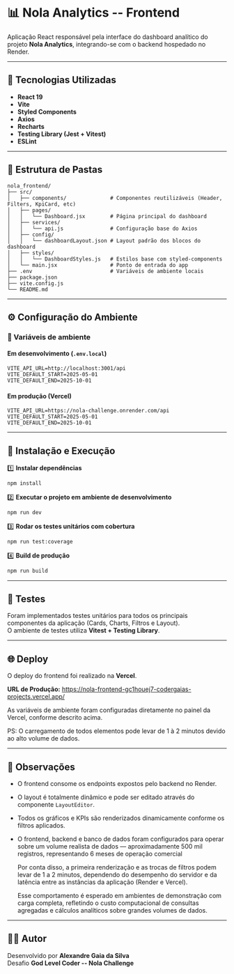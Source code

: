 # 📊 Nola Analytics -- Frontend

Aplicação React responsável pela interface do dashboard analítico do
projeto **Nola Analytics**, integrando-se com o backend hospedado no
Render.

---

## 🚀 Tecnologias Utilizadas

- **React 19**
- **Vite**
- **Styled Components**
- **Axios**
- **Recharts**
- **Testing Library (Jest + Vitest)**
- **ESLint**

---

## 📁 Estrutura de Pastas

    nola_frontend/
    ├── src/
    │   ├── components/              # Componentes reutilizáveis (Header, Filters, KpiCard, etc)
    │   ├── pages/
    │   │   └── Dashboard.jsx        # Página principal do dashboard
    │   ├── services/
    │   │   └── api.js               # Configuração base do Axios
    │   ├── config/
    │   │   └── dashboardLayout.json # Layout padrão dos blocos do dashboard
    │   ├── styles/
    │   │   └── DashboardStyles.js   # Estilos base com styled-components
    │   └── main.jsx                 # Ponto de entrada do app
    ├── .env                         # Variáveis de ambiente locais
    ├── package.json
    ├── vite.config.js
    └── README.md

---

## ⚙️ Configuração do Ambiente

### 🧩 Variáveis de ambiente

#### Em desenvolvimento (`.env.local`)

```env
VITE_API_URL=http://localhost:3001/api
VITE_DEFAULT_START=2025-05-01
VITE_DEFAULT_END=2025-10-01
```

#### Em produção (Vercel)

```env
VITE_API_URL=https://nola-challenge.onrender.com/api
VITE_DEFAULT_START=2025-05-01
VITE_DEFAULT_END=2025-10-01
```

---

## 🧱 Instalação e Execução

1️⃣ **Instalar dependências**

```bash
npm install
```

2️⃣ **Executar o projeto em ambiente de desenvolvimento**

```bash
npm run dev
```

3️⃣ **Rodar os testes unitários com cobertura**

```bash
npm run test:coverage
```

4️⃣ **Build de produção**

```bash
npm run build
```

---

## 🧪 Testes

Foram implementados testes unitários para todos os principais
componentes da aplicação (Cards, Charts, Filtros e Layout).\
O ambiente de testes utiliza **Vitest + Testing Library**.

---

## 🌐 Deploy

O deploy do frontend foi realizado na **Vercel**.

**URL de Produção:** <https://nola-frontend-gc1houej7-codergaias-projects.vercel.app/>

As variáveis de ambiente foram configuradas diretamente no painel da
Vercel, conforme descrito acima.

PS: O carregamento de todos elementos pode levar de 1 à 2 minutos devido ao alto volume de dados.

---

## 🧭 Observações

- O frontend consome os endpoints expostos pelo backend no Render.
- O layout é totalmente dinâmico e pode ser editado através do
  componente `LayoutEditor`.
- Todos os gráficos e KPIs são renderizados dinamicamente conforme os
  filtros aplicados.
- O frontend, backend e banco de dados foram configurados para operar sobre um volume realista de dados — aproximadamente 500 mil registros, representando 6 meses de operação comercial

  Por conta disso, a primeira renderização e as trocas de filtros podem levar de 1 a 2 minutos, dependendo do desempenho do servidor e da latência entre as instâncias da aplicação (Render e Vercel).

  Esse comportamento é esperado em ambientes de demonstração com carga completa, refletindo o custo computacional de consultas agregadas e cálculos analíticos sobre grandes volumes de dados.

---

## 👨‍💻 Autor

Desenvolvido por **Alexandre Gaia da Silva**\
Desafio **God Level Coder -- Nola Challenge**
